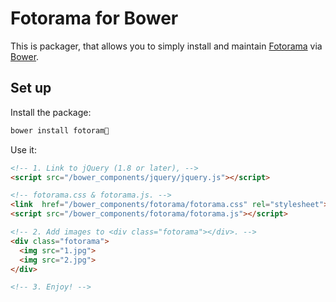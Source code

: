 # Fotorama for Bower

This is packager, that allows you to simply install and maintain [Fotorama](http://fotorama.io/) via [Bower](http://bower.io/).

## Set up

Install the package:

```bash
bower install fotoram 
```

Use it:

```html
<!-- 1. Link to jQuery (1.8 or later), -->
<script src="/bower_components/jquery/jquery.js"></script>

<!-- fotorama.css & fotorama.js. -->
<link  href="/bower_components/fotorama/fotorama.css" rel="stylesheet">
<script src="/bower_components/fotorama/fotorama.js"></script>

<!-- 2. Add images to <div class="fotorama"></div>. -->
<div class="fotorama">
  <img src="1.jpg">
  <img src="2.jpg">
</div>

<!-- 3. Enjoy! -->
```
